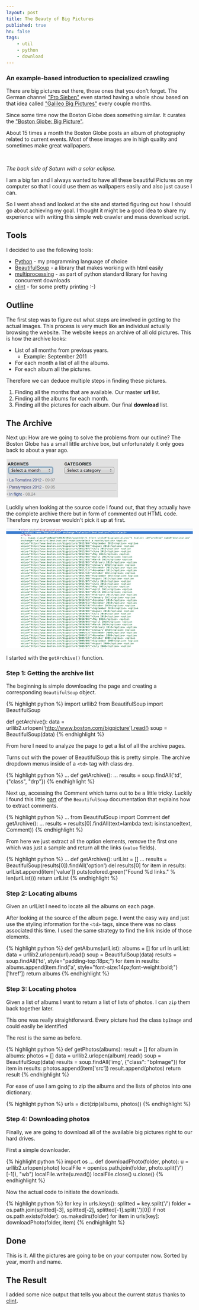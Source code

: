 ```yaml
---
layout: post
title: The Beauty of Big Pictures
published: true
hn: false
tags:
    - util
    - python
    - download
---
```


### An example-based introduction to specialized crawling ###

There are big pictures out there, those ones that you don't forget.
The German channel ["Pro Sieben"](http://www.prosieben.de) even started having a whole show based on that idea
called ["Galileo Big Pictures"](http://www.prosieben.de/tv/galileo/big-pictures/) every couple months.

Since some time now the Boston Globe does something similar. It curates the ["Boston Globe: Big Picture"](http://www.boston.com/bigpicture).

About 15 times a month the Boston Globe posts an album of photography related to current events.
Most of these images are in high quality and sometimes make great wallpapers.

<img src="http://cache.boston.com/universal/site_graphics/blogs/bigpicture/saturn_05_30/cassini1.jpg" alt="">

*The back side of Saturn with a solar eclipse.*

I am a big fan and I always wanted to have all these beautiful Pictures on my computer
so that I could use them as wallpapers easily and also just cause I can.

So I went ahead and looked at the site and started figuring out how I should go about
achieving my goal.
I thought it might be a good idea to share my experience with writing this simple web crawler
and mass download script.

## Tools

I decided to use the following tools:

- [Python](http://www.python.org) - my programming language of choice
- [BeautifulSoup](http://www.crummy.com/software/BeautifulSoup/) - a library that makes working with html easily
- [multiprocessing](http://docs.python.org/library/multiprocessing.html) - as part of python standard library for having concurrent downloads
- [clint](http://github.com/kennethreitz/clint) - for some pretty printing :-)

## Outline

The first step was to figure out what steps are involved in getting to the actual images. This process is very much like an individual actually browsing the website.
The website keeps an archive of all old pictures.
This is how the archive looks:

- List of all months from previous years.
  - Example: September 2011
- For each month a list of all the albums.
- For each album all the pictures.

Therefore we can deduce multiple steps in finding these pictures.

1. Finding all the months that are available. Our master **url** list.
2. Finding all the albums for each month.
3. Finding all the pictures for each album. Our final **download** list.

## The Archive

Next up: How are we going to solve the problems from our outline?
The Boston Globe has a small little archive box, but unfortunately it only goes back to about a year ago.

<img src="/assets/images/posts/bigpicture1.jpeg" alt="archive" title="Big Picture 1" />

Luckily when looking at the source code I found out, that they actually have the complete archive there but in form of commented out HTML code. Therefore my browser wouldn't pick it up at first.

<img src="/assets/images/posts/bigpicture2.jpeg" alt="hidden archive" title="Big Picture 2" />

I started with the `getArchive()` function.

### Step 1: Getting the archive list

The beginning is simple downloading the page and creating a
corresponding `BeautifulSoup` object.

{% highlight python %}
import urllib2
from BeautifulSoup import BeautifulSoup


def getArchive():
    data = urllib2.urlopen('http://www.boston.com/bigpicture').read()
    soup = BeautifulSoup(data)
{% endhighlight %}

From here I need to analyze the page to get a list of all the
archive pages.

Turns out with the power of BeautifulSoup this is pretty simple.
The archive dropdown menus inside of a `<td>` tag with class `drp`.

{% highlight python %}
...
def getArchive():
    ...
    results = soup.findAll('td', {"class", "drp"})
{% endhighlight %}

Next up, accessing the Comment which turns out to be a little tricky.
Luckily I found this little [part](http://www.crummy.com/software/BeautifulSoup/bs3/documentation.html#Removing%20elements) of the `BeautifulSoup` documentation that explains how to extract comments.

{% highlight python %}
...
from BeautifulSoup import Comment
def getArchive():
    ...
    results = results[0].findAll(text=lambda text: isinstance(text, Comment))
{% endhighlight %}

From here we just extract all the option elements, remove the first
one which was just a sample and return all the links (`value` fields).

{% highlight python %}
...
def getArchive():
    urlList = []
    ...
    results = BeautifulSoup(results[0]).findAll('option')
    del results[0]
    for item in results:
        urlList.append(item['value'])
    puts(colored.green("Found %d links." % len(urlList)))
    return urlList
{% endhighlight %}

### Step 2: Locating albums ###

Given an urlList I need to locate all the albums on each page.

After looking at the source of the album page.
I went the easy way and just use the styling information
for the `<td>` tags, since there was no class associated this time.
I used the same strategy to find the link inside of those elements.

{% highlight python %}
def getAlbums(urlList):
    albums = []
    for url in urlList:
        data = urllib2.urlopen(url).read()
        soup = BeautifulSoup(data)
        results = soup.findAll('td', style="padding-top:18px;")
        for item in results:
            albums.append(item.find('a', style="font-size:14px;font-weight:bold;")['href'])
    return albums
{% endhighlight %}

### Step 3: Locating photos ###

Given a list of albums I want to return a list of lists of photos.
I can `zip` them back together later.

This one was really straightforward.
Every picture had the class `bpImage` and could easily be identified

The rest is the same as before.

{% highlight python %}
def getPhotos(albums):
    result = []
    for album in albums:
        photos = []
        data = urllib2.urlopen(album).read()
        soup = BeautifulSoup(data)
        results = soup.findAll('img', {"class": "bpImage"})
        for item in results:
            photos.append(item['src'])
        result.append(photos)
    return result
{% endhighlight %}

For ease of use I am going to zip the albums and the lists of photos
into one dictionary.

{% highlight python %}
urls = dict(zip(albums, photos))
{% endhighlight %}

### Step 4: Downloading photos ###

Finally, we are going to download all of the available big pictures
right to our hard drives.

First a simple downloader.

{% highlight python %}
import os
...
def downloadPhoto(folder, photo):
    u = urllib2.urlopen(photo)
    localFile = open(os.path.join(folder, photo.split('/')[-1]), "wb")
    localFile.write(u.read())
    localFile.close()
    u.close()
{% endhighlight %}

Now the actual code to initiate the downloads.

{% highlight python %}
for key in urls.keys():
    splitted = key.split('/')
    folder = os.path.join(splitted[-3], splitted[-2], splitted[-1].split('.')[0])
    if not os.path.exists(folder):
        os.makedirs(folder)
    for item in urls[key]:
        downloadPhoto(folder, item)
{% endhighlight %}

## Done ##

This is it.
All the pictures are going to be on your computer now.
Sorted by year, month and name.

## The Result ##

I added some nice output that tells you about the current status thanks to [clint](http://github.com/kennethreitz/clint).

<script src="https://gist.github.com/3695461.js"> </script>
